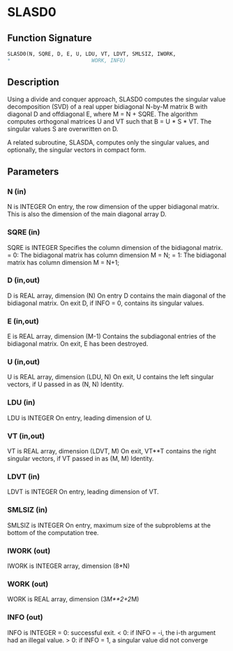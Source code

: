 # SLASD0

## Function Signature

```fortran
SLASD0(N, SQRE, D, E, U, LDU, VT, LDVT, SMLSIZ, IWORK,
*                          WORK, INFO)
```

## Description


 Using a divide and conquer approach, SLASD0 computes the singular
 value decomposition (SVD) of a real upper bidiagonal N-by-M
 matrix B with diagonal D and offdiagonal E, where M = N + SQRE.
 The algorithm computes orthogonal matrices U and VT such that
 B = U * S * VT. The singular values S are overwritten on D.

 A related subroutine, SLASDA, computes only the singular values,
 and optionally, the singular vectors in compact form.

## Parameters

### N (in)

N is INTEGER On entry, the row dimension of the upper bidiagonal matrix. This is also the dimension of the main diagonal array D.

### SQRE (in)

SQRE is INTEGER Specifies the column dimension of the bidiagonal matrix. = 0: The bidiagonal matrix has column dimension M = N; = 1: The bidiagonal matrix has column dimension M = N+1;

### D (in,out)

D is REAL array, dimension (N) On entry D contains the main diagonal of the bidiagonal matrix. On exit D, if INFO = 0, contains its singular values.

### E (in,out)

E is REAL array, dimension (M-1) Contains the subdiagonal entries of the bidiagonal matrix. On exit, E has been destroyed.

### U (in,out)

U is REAL array, dimension (LDU, N) On exit, U contains the left singular vectors, if U passed in as (N, N) Identity.

### LDU (in)

LDU is INTEGER On entry, leading dimension of U.

### VT (in,out)

VT is REAL array, dimension (LDVT, M) On exit, VT**T contains the right singular vectors, if VT passed in as (M, M) Identity.

### LDVT (in)

LDVT is INTEGER On entry, leading dimension of VT.

### SMLSIZ (in)

SMLSIZ is INTEGER On entry, maximum size of the subproblems at the bottom of the computation tree.

### IWORK (out)

IWORK is INTEGER array, dimension (8*N)

### WORK (out)

WORK is REAL array, dimension (3*M**2+2*M)

### INFO (out)

INFO is INTEGER = 0: successful exit. < 0: if INFO = -i, the i-th argument had an illegal value. > 0: if INFO = 1, a singular value did not converge

